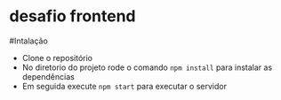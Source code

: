 # desafio frontend

#Intalação
* Clone o repositório
* No diretorio do projeto rode o comando `npm install` para instalar as dependências 
* Em seguida execute `npm start` para executar o servidor
